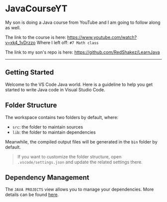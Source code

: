 # JavaCourseYT
My son is doing a Java course from YouTube and I am going to follow along as well.

The link to the course is here: https://www.youtube.com/watch?v=xk4_1vDrzzo
Where I left off: `#7 Math class`

The link to my son's repo is here: https://github.com/RedShakez/LearnJava

---

## Getting Started

Welcome to the VS Code Java world. Here is a guideline to help you get started to write Java code in Visual Studio Code.

## Folder Structure

The workspace contains two folders by default, where:

- `src`: the folder to maintain sources
- `lib`: the folder to maintain dependencies

Meanwhile, the compiled output files will be generated in the `bin` folder by default.

> If you want to customize the folder structure, open `.vscode/settings.json` and update the related settings there.

## Dependency Management

The `JAVA PROJECTS` view allows you to manage your dependencies. More details can be found [here](https://github.com/microsoft/vscode-java-dependency#manage-dependencies).
